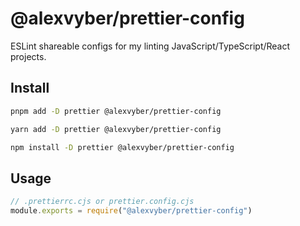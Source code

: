 # @alexvyber/prettier-config

ESLint shareable configs for my linting JavaScript/TypeScript/React projects.

## Install

```sh
pnpm add -D prettier @alexvyber/prettier-config
```

```sh
yarn add -D prettier @alexvyber/prettier-config
```

```sh
npm install -D prettier @alexvyber/prettier-config
```

## Usage

```js
// .prettierrc.cjs or prettier.config.cjs
module.exports = require("@alexvyber/prettier-config")
```
